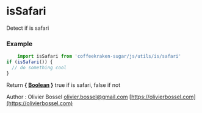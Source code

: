 # isSafari

Detect if is safari

### Example
```js
	import isSafari from 'coffeekraken-sugar/js/utils/is/safari'
if (isSafari()) {
  // do something cool
}
```
Return **{ [Boolean](https://developer.mozilla.org/fr/docs/Web/JavaScript/Reference/Objets_globaux/Boolean) }** true if is safari, false if not

Author : Olivier Bossel [olivier.bossel@gmail.com](mailto:olivier.bossel@gmail.com) [https://olivierbossel.com](https://olivierbossel.com)